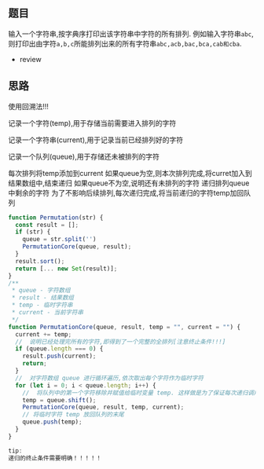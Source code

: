 ## 题目

输入一个字符串,按字典序打印出该字符串中字符的所有排列. 例如输入字符串`abc`,则打印出由字符`a,b,c`所能排列出来的所有字符串`abc,acb,bac,bca,cab和cba`. 
- review

## 思路
使用回溯法!!!

记录一个字符(temp),用于存储当前需要进入排列的字符

记录一个字符串(current),用于记录当前已经排列好的字符

记录一个队列(queue),用于存储还未被排列的字符

每次排列将temp添加到current
如果queue为空,则本次排列完成,将curret加入到结果数组中,结束递归
如果queue不为空,说明还有未排列的字符
递归排列queue中剩余的字符
为了不影响后续排列,每次递归完成,将当前递归的字符temp加回队列

```js
function Permutation(str) {
  const result = [];
  if (str) {
    queue = str.split('')
    PermutationCore(queue, result);
  }
  result.sort();
  return [... new Set(result)];
}
/**
 * queue - 字符数组
 * result - 结果数组
 * temp - 临时字符串
 * current - 当前字符串
 */
function PermutationCore(queue, result, temp = "", current = "") {
  current += temp;
  //  说明已经处理完所有的字符,即得到了一个完整的全排列[注意终止条件!!!]
  if (queue.length === 0) {
    result.push(current);
    return;
  }
  //  对字符数组 queue 进行循环遍历,依次取出每个字符作为临时字符
  for (let i = 0; i < queue.length; i++) {
    //  将队列中的第一个字符移除并赋值给临时变量 temp. 这样做是为了保证每次递归调用时,都会处理队列中的下一个字符
    temp = queue.shift();
    PermutationCore(queue, result, temp, current);
    // 将临时字符 temp 放回队列的末尾
    queue.push(temp);
  }
}

tip:
递归的终止条件需要明确！！！！！

```